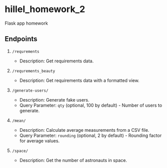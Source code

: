 # hillel_homework_2
Flask app homework

## Endpoints

1. `/requrements`
   - Description: Get requirements data.
   
2. `/requrements_beauty`
   - Description: Get requirements data with a formatted view.

3. `/generate-users/`
   - Description: Generate fake users.
   - Query Parameter: `qty` (optional, 100 by default) - Number of users to generate.

4. `/mean/`
   - Description: Calculate average measurements from a CSV file.
   - Query Parameter: `rounding` (optional, 2 by default) - Rounding factor for average values.

5. `/space/`
   - Description: Get the number of astronauts in space.
